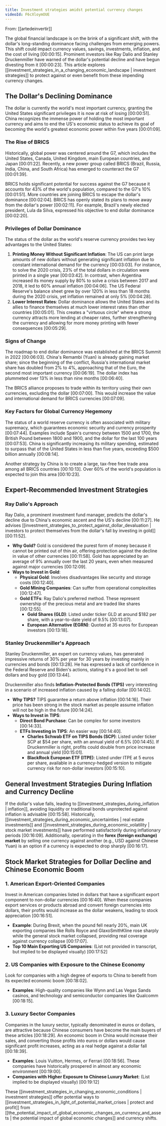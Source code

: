 ```yaml
---
title: Investment strategies amidst potential currency changes
videoId: F6cXloymOUE
---
```


From: [[artedeinvertir]] <br/> 

The global financial landscape is on the brink of a significant shift, with the dollar's long-standing dominance facing challenges from emerging powers. This shift could impact currency values, savings, investments, inflation, and the cost of living <a class="yt-timestamp" data-t="00:00:15">[00:00:15]</a>. Prominent investors like Ray Dalio and Stanley Druckenmiller have warned of the dollar's potential decline and have begun divesting from it <a class="yt-timestamp" data-t="00:00:23">[00:00:23]</a>. This article explores [[investment_strategies_in_a_changing_economic_landscape | investment strategies]] to protect against or even benefit from these impending currency changes.

## The Dollar's Declining Dominance

The dollar is currently the world's most important currency, granting the United States significant privileges it is now at risk of losing <a class="yt-timestamp" data-t="00:00:51">[00:00:51]</a>. China recognizes the immense power of holding the most important currency and aims to end the US's economic status to achieve its goal of becoming the world's greatest economic power within five years <a class="yt-timestamp" data-t="00:01:09">[00:01:09]</a>.

### The Rise of BRICS

Historically, global power was centered around the G7, which includes the United States, Canada, United Kingdom, main European countries, and Japan <a class="yt-timestamp" data-t="00:01:22">[00:01:22]</a>. Recently, a new power group called BRICS (Brazil, Russia, India, China, and South Africa) has emerged to counteract the G7 <a class="yt-timestamp" data-t="00:01:39">[00:01:39]</a>.

BRICS holds significant potential for success against the G7 because it accounts for 43% of the world's population, compared to the G7's 10% <a class="yt-timestamp" data-t="00:01:51">[00:01:51]</a>. More countries are joining BRICS to escape the dollar's dominance <a class="yt-timestamp" data-t="00:02:04">[00:02:04]</a>. BRICS has openly stated its plans to move away from the dollar's power <a class="yt-timestamp" data-t="00:02:11">[00:02:11]</a>. For example, Brazil's newly elected president, Lula da Silva, expressed his objective to end dollar dominance <a class="yt-timestamp" data-t="00:02:20">[00:02:20]</a>.

### Privileges of Dollar Dominance

The status of the dollar as the world's reserve currency provides two key advantages to the United States:
1.  **Printing Money Without Significant Inflation**: The US can print large amounts of new dollars without generating significant inflation due to constant international demand for the currency <a class="yt-timestamp" data-t="00:03:03">[00:03:03]</a>. For instance, to solve the 2020 crisis, 23% of the total dollars in circulation were printed in a single year <a class="yt-timestamp" data-t="00:03:42">[00:03:42]</a>. In contrast, when Argentina increased its money supply by 80% to solve a crisis between 2017 and 2018, it led to 60% annual inflation <a class="yt-timestamp" data-t="00:04:06">[00:04:06]</a>. The US Federal Reserve's balance sheet grew by over 120% in less than 18 months during the 2020 crisis, yet inflation remained at only 5% <a class="yt-timestamp" data-t="00:04:28">[00:04:28]</a>.
2.  **Lower Interest Rates**: Dollar dominance allows the United States and its allies to finance themselves at much lower interest rates than other countries <a class="yt-timestamp" data-t="00:05:01">[00:05:01]</a>. This creates a "virtuous circle" where a strong currency attracts more lending at cheaper rates, further strengthening the currency and allowing for more money printing with fewer consequences <a class="yt-timestamp" data-t="00:05:29">[00:05:29]</a>.

### Signs of Change

The roadmap to end dollar dominance was established at the BRICS Summit in 2022 <a class="yt-timestamp" data-t="00:06:03">[00:06:03]</a>. China's Remambi (Yuan) is already gaining market share; since the beginning of the conflict, Russia's international market share has doubled from 2% to 4%, approaching that of the Euro, the second most important currency <a class="yt-timestamp" data-t="00:06:19">[00:06:19]</a>. The dollar index has plummeted over 13% in less than nine months <a class="yt-timestamp" data-t="00:06:40">[00:06:40]</a>.

The BRICS alliance proposes to trade within its territory using their own currencies, excluding the dollar <a class="yt-timestamp" data-t="00:07:00">[00:07:00]</a>. This would increase the value and international demand for BRICS currencies <a class="yt-timestamp" data-t="00:07:09">[00:07:09]</a>.

### Key Factors for Global Currency Hegemony

The status of a world reserve currency is often associated with military supremacy, which guarantees economic security and currency prosperity <a class="yt-timestamp" data-t="00:07:44">[00:07:44]</a>. Examples include Spain's currency between 1500 and 1700, the British Pound between 1800 and 1900, and the dollar for the last 100 years <a class="yt-timestamp" data-t="00:07:53">[00:07:53]</a>. China is significantly increasing its military spending, estimated to surpass that of the United States in less than five years, exceeding $500 billion annually <a class="yt-timestamp" data-t="00:08:14">[00:08:14]</a>.

Another strategy by China is to create a large, tax-free free trade area among all BRICS countries <a class="yt-timestamp" data-t="00:10:13">[00:10:13]</a>. Over 60% of the world's population is expected to join this area <a class="yt-timestamp" data-t="00:10:23">[00:10:23]</a>.

## Expert-Recommended Investment Strategies

### Ray Dalio's Approach

Ray Dalio, a prominent investment fund manager, predicts the dollar's decline due to China's economic ascent and the US's decline <a class="yt-timestamp" data-t="00:11:27">[00:11:27]</a>. He advises [[investment_strategies_to_protect_against_dollar_devaluation | investors to protect themselves from the dollar's fall by investing in gold]] <a class="yt-timestamp" data-t="00:11:52">[00:11:52]</a>.
*   **Why Gold?** Gold is considered the purest form of money because it cannot be printed out of thin air, offering protection against the decline in value of other currencies <a class="yt-timestamp" data-t="00:11:58">[00:11:58]</a>. Gold has appreciated by an average of 9% annually over the last 20 years, even when measured against major currencies <a class="yt-timestamp" data-t="00:12:09">[00:12:09]</a>.
*   **Ways to Invest in Gold**:
    *   **Physical Gold**: Involves disadvantages like security and storage costs <a class="yt-timestamp" data-t="00:12:40">[00:12:40]</a>.
    *   **Gold Mining Companies**: Can suffer from operational complexities <a class="yt-timestamp" data-t="00:12:47">[00:12:47]</a>.
    *   **Gold ETFs**: Ray Dalio's preferred method. These represent ownership of the precious metal and are traded like shares <a class="yt-timestamp" data-t="00:12:55">[00:12:55]</a>.
        *   **Gold Shares (GLD)**: Listed under ticker GLD at around $182 per share, with a year-to-date yield of 9.5% <a class="yt-timestamp" data-t="00:13:07">[00:13:07]</a>.
        *   **European Alternative (EGRN)**: Quoted at 35 euros for European investors <a class="yt-timestamp" data-t="00:13:18">[00:13:18]</a>.

### Stanley Druckenmiller's Approach

Stanley Druckenmiller, an expert on currency values, has generated impressive returns of 30% per year for 30 years by investing mainly in currencies and bonds <a class="yt-timestamp" data-t="00:13:28">[00:13:28]</a>. He has expressed a lack of confidence in the Federal Reserve and Biden's actions, stating it's a good bet to sell dollars and buy gold <a class="yt-timestamp" data-t="00:13:44">[00:13:44]</a>.

Druckenmiller also finds **Inflation-Protected Bonds (TIPS)** very interesting in a scenario of increased inflation caused by a falling dollar <a class="yt-timestamp" data-t="00:14:02">[00:14:02]</a>.
*   **Why TIPS?** TIPS guarantee a return above inflation <a class="yt-timestamp" data-t="00:14:16">[00:14:16]</a>. Their price has been strong in the stock market as people assume inflation will not be high in the future <a class="yt-timestamp" data-t="00:14:24">[00:14:24]</a>.
*   **Ways to Invest in TIPS**:
    *   **Direct Bond Purchase**: Can be complex for some investors <a class="yt-timestamp" data-t="00:14:33">[00:14:33]</a>.
    *   **ETFs Investing in TIPS**: An easier way <a class="yt-timestamp" data-t="00:14:40">[00:14:40]</a>.
        *   **Charles Schwab ETF on TIPS Bonds (SCP)**: Listed under ticker SCP at $54 per share, with an annual yield of 6.5% <a class="yt-timestamp" data-t="00:14:45">[00:14:45]</a>. If Druckenmiller is right, profits could double from price increase and annual yield <a class="yt-timestamp" data-t="00:15:01">[00:15:01]</a>.
        *   **BlackRock European ETF (ITPE)**: Listed under ITPE at 5 euros per share, available in a currency-hedged version to mitigate currency risk for non-dollar investors <a class="yt-timestamp" data-t="00:15:10">[00:15:10]</a>.

## General Investment Strategies During Inflation and Currency Decline

If the dollar's value falls, leading to [[investment_strategies_during_inflation | inflation]], avoiding liquidity or traditional bonds unprotected against inflation is advisable <a class="yt-timestamp" data-t="00:15:58">[00:15:58]</a>. Historically, [[investment_strategies_during_economic_uncertainties | real estate investments]] and [[investment_strategies_during_economic_volatility | stock market investments]] have performed satisfactorily during inflationary periods <a class="yt-timestamp" data-t="00:16:09">[00:16:09]</a>. Additionally, operating in the **forex (foreign exchange) market** by selling one currency against another (e.g., USD against Chinese Yuan) is an option if a currency is expected to drop sharply <a class="yt-timestamp" data-t="00:16:17">[00:16:17]</a>.

## Stock Market Strategies for Dollar Decline and Chinese Economic Boom

### 1. American Export-Oriented Companies

Invest in American companies listed in dollars that have a significant export component to non-dollar currencies <a class="yt-timestamp" data-t="00:16:40">[00:16:40]</a>. When these companies export services or products abroad and convert foreign currencies into dollars, their profits would increase as the dollar weakens, leading to stock appreciation <a class="yt-timestamp" data-t="00:16:51">[00:16:51]</a>.

*   **Example**: During Brexit, when the pound fell nearly 20%, main UK exporting companies like Rolls Royce and GlaxoSmithKline rose sharply while the general stock market collapsed, providing real coverage against currency collapse <a class="yt-timestamp" data-t="00:17:07">[00:17:07]</a>.
*   **Top 10 Main Exporting US Companies**: (List not provided in transcript, but implied to be displayed visually) <a class="yt-timestamp" data-t="00:17:52">[00:17:52]</a>

### 2. US Companies with Exposure to the Chinese Economy

Look for companies with a high degree of exports to China to benefit from its expected economic boom <a class="yt-timestamp" data-t="00:18:02">[00:18:02]</a>.
*   **Examples**: High-quality companies like Wynn and Las Vegas Sands casinos, and technology and semiconductor companies like Qualcomm <a class="yt-timestamp" data-t="00:18:15">[00:18:15]</a>.

### 3. Luxury Sector Companies

Companies in the luxury sector, typically denominated in euros or dollars, are attractive because Chinese consumers have become the main buyers of these articles <a class="yt-timestamp" data-t="00:18:29">[00:18:29]</a>. An economic boom in China would increase their sales, and converting those profits into euros or dollars would cause significant profit increases, acting as a real hedge against a dollar fall <a class="yt-timestamp" data-t="00:18:39">[00:18:39]</a>.
*   **Examples**: Louis Vuitton, Hermes, or Ferrari <a class="yt-timestamp" data-t="00:18:56">[00:18:56]</a>. These companies have historically prospered in almost any economic environment <a class="yt-timestamp" data-t="00:19:00">[00:19:00]</a>.
*   **Companies with Higher Exposure to Chinese Luxury Market**: (List implied to be displayed visually) <a class="yt-timestamp" data-t="00:19:12">[00:19:12]</a>

These [[investment_strategies_in_changing_economic_conditions | investment strategies]] offer potential ways to [[investment_strategies_in_light_of_potential_market_crises | protect and profit]] from [[the_potential_impact_of_global_economic_changes_on_currency_and_assets | the potential impact of global economic changes]] and currency shifts.